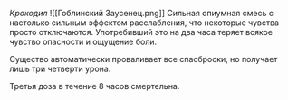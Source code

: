 *Крокодил*
![[Гоблинский Заусенец.png]]
Сильная опиумная смесь с настолько сильным эффектом расслабления, что некоторые чувства просто отключаются. Употребивший это на два часа теряет всякое чувство опасности и ощущение боли.

Существо автоматически проваливает все спасброски, но получает лишь три четверти урона.

Третья доза в течение 8 часов смертельна.
